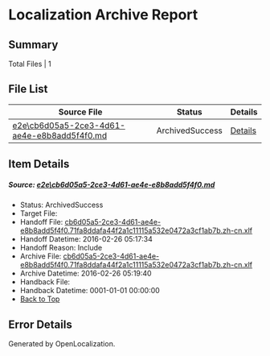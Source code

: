 # <a name='report-top'></a> Localization Archive Report

## Summary
 Total Files | 1

## File List
 Source File | Status | Details 
 ----------- | ------ | ------- 
 [e2e\cb6d05a5-2ce3-4d61-ae4e-e8b8add5f4f0.md](https://github.com/OpenLocalizationTest/oltest/blob/fc18d7a4541616b654ba59d854322ab172dcaae4/e2e/cb6d05a5-2ce3-4d61-ae4e-e8b8add5f4f0.md) | ArchivedSuccess | [Details](#ffe02f8765491f992caa33dac5077d17f335145e2)

## Item Details
##### <a name='ffe02f8765491f992caa33dac5077d17f335145e2'></a> Source: [e2e\cb6d05a5-2ce3-4d61-ae4e-e8b8add5f4f0.md](https://github.com/OpenLocalizationTest/oltest/blob/fc18d7a4541616b654ba59d854322ab172dcaae4/e2e/cb6d05a5-2ce3-4d61-ae4e-e8b8add5f4f0.md)
* Status: ArchivedSuccess
* Target File: 
* Handoff File: [cb6d05a5-2ce3-4d61-ae4e-e8b8add5f4f0.71fa8ddafa44f2a1c11115a532e0472a3cf1ab7b.zh-cn.xlf](https://github.com/OpenLocalizationTestOrg/olhandoff/blob/92b18c361b0bc362c82314b6bf3a33f23e9f2b2d/ol-handoff/OpenLocalizationTestOrg/oltest.zh-cn/terryjin/ht/cb6d05a5-2ce3-4d61-ae4e-e8b8add5f4f0.71fa8ddafa44f2a1c11115a532e0472a3cf1ab7b.zh-cn.xlf)
* Handoff Datetime: 2016-02-26 05:17:34
* Handoff Reason: Include
* Archive File: [cb6d05a5-2ce3-4d61-ae4e-e8b8add5f4f0.71fa8ddafa44f2a1c11115a532e0472a3cf1ab7b.zh-cn.xlf](https://github.com/OpenLocalizationTestOrg/olhandoff/blob/9cddb0b2f0c5c9a8e8faadd8eb5720640a7f134d/ol-handoff/OpenLocalizationTestOrg/oltest.zh-cn/terryjin/ht/archive/cb6d05a5-2ce3-4d61-ae4e-e8b8add5f4f0.71fa8ddafa44f2a1c11115a532e0472a3cf1ab7b.zh-cn.xlf)
* Archive Datetime: 2016-02-26 05:19:40
* Handback File: 
* Handback Datetime: 0001-01-01 00:00:00
* [Back to Top](#report-top)


## Error Details

Generated by OpenLocalization.
